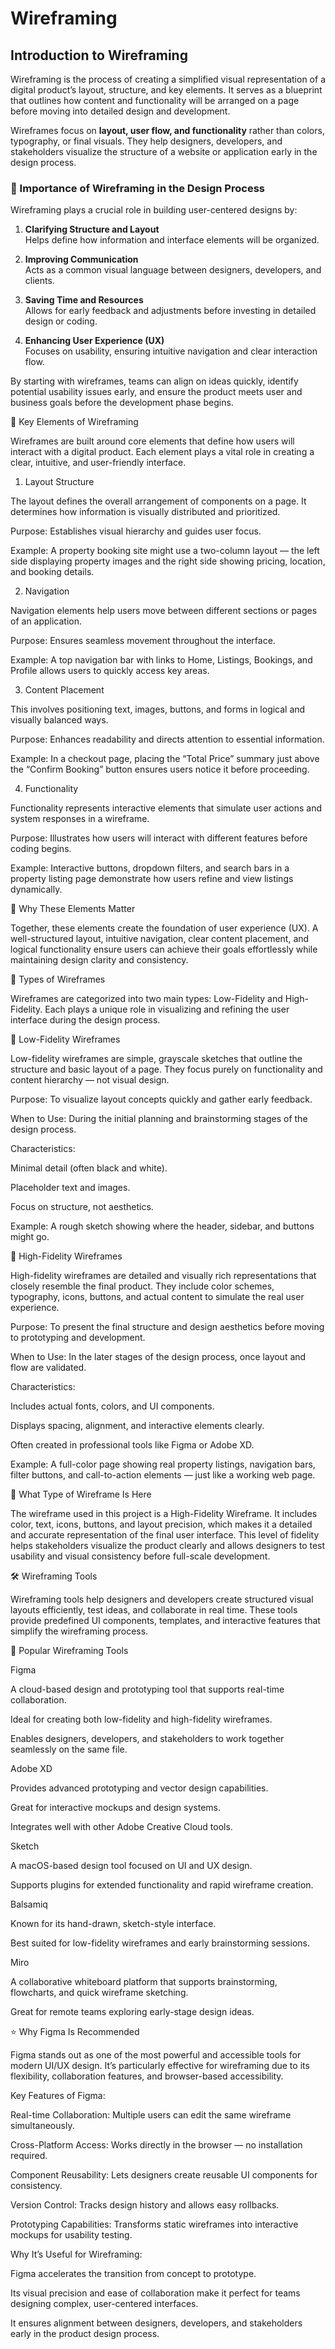 # Wireframing

## Introduction to Wireframing

Wireframing is the process of creating a simplified visual representation of a digital product’s layout, structure, and key elements. It serves as a blueprint that outlines how content and functionality will be arranged on a page before moving into detailed design and development.

Wireframes focus on **layout, user flow, and functionality** rather than colors, typography, or final visuals. They help designers, developers, and stakeholders visualize the structure of a website or application early in the design process.

### 🧩 Importance of Wireframing in the Design Process

Wireframing plays a crucial role in building user-centered designs by:

1. **Clarifying Structure and Layout**  
   Helps define how information and interface elements will be organized.

2. **Improving Communication**  
   Acts as a common visual language between designers, developers, and clients.

3. **Saving Time and Resources**  
   Allows for early feedback and adjustments before investing in detailed design or coding.

4. **Enhancing User Experience (UX)**  
   Focuses on usability, ensuring intuitive navigation and clear interaction flow.

By starting with wireframes, teams can align on ideas quickly, identify potential usability issues early, and ensure the product meets user and business goals before the development phase begins.



📐 Key Elements of Wireframing

Wireframes are built around core elements that define how users will interact with a digital product. Each element plays a vital role in creating a clear, intuitive, and user-friendly interface.

1. Layout Structure

The layout defines the overall arrangement of components on a page. It determines how information is visually distributed and prioritized.

Purpose: Establishes visual hierarchy and guides user focus.

Example: A property booking site might use a two-column layout — the left side displaying property images and the right side showing pricing, location, and booking details.

2. Navigation

Navigation elements help users move between different sections or pages of an application.

Purpose: Ensures seamless movement throughout the interface.

Example: A top navigation bar with links to Home, Listings, Bookings, and Profile allows users to quickly access key areas.

3. Content Placement

This involves positioning text, images, buttons, and forms in logical and visually balanced ways.

Purpose: Enhances readability and directs attention to essential information.

Example: In a checkout page, placing the “Total Price” summary just above the “Confirm Booking” button ensures users notice it before proceeding.

4. Functionality

Functionality represents interactive elements that simulate user actions and system responses in a wireframe.

Purpose: Illustrates how users will interact with different features before coding begins.

Example: Interactive buttons, dropdown filters, and search bars in a property listing page demonstrate how users refine and view listings dynamically.

🧠 Why These Elements Matter

Together, these elements create the foundation of user experience (UX). A well-structured layout, intuitive navigation, clear content placement, and logical functionality ensure users can achieve their goals effortlessly while maintaining design clarity and consistency.


🧱 Types of Wireframes

Wireframes are categorized into two main types: Low-Fidelity and High-Fidelity.
Each plays a unique role in visualizing and refining the user interface during the design process.

🔹 Low-Fidelity Wireframes

Low-fidelity wireframes are simple, grayscale sketches that outline the structure and basic layout of a page.
They focus purely on functionality and content hierarchy — not visual design.

Purpose:
To visualize layout concepts quickly and gather early feedback.

When to Use:
During the initial planning and brainstorming stages of the design process.

Characteristics:

Minimal detail (often black and white).

Placeholder text and images.

Focus on structure, not aesthetics.

Example:
A rough sketch showing where the header, sidebar, and buttons might go.

🔹 High-Fidelity Wireframes

High-fidelity wireframes are detailed and visually rich representations that closely resemble the final product.
They include color schemes, typography, icons, buttons, and actual content to simulate the real user experience.

Purpose:
To present the final structure and design aesthetics before moving to prototyping and development.

When to Use:
In the later stages of the design process, once layout and flow are validated.

Characteristics:

Includes actual fonts, colors, and UI components.

Displays spacing, alignment, and interactive elements clearly.

Often created in professional tools like Figma or Adobe XD.

Example:
A full-color page showing real property listings, navigation bars, filter buttons, and call-to-action elements — just like a working web page.

💬 What Type of Wireframe Is Here

The wireframe used in this project is a High-Fidelity Wireframe.
It includes color, text, icons, buttons, and layout precision, which makes it a detailed and accurate representation of the final user interface.
This level of fidelity helps stakeholders visualize the product clearly and allows designers to test usability and visual consistency before full-scale development.

🛠️ Wireframing Tools

Wireframing tools help designers and developers create structured visual layouts efficiently, test ideas, and collaborate in real time. These tools provide predefined UI components, templates, and interactive features that simplify the wireframing process.

🔸 Popular Wireframing Tools

Figma

A cloud-based design and prototyping tool that supports real-time collaboration.

Ideal for creating both low-fidelity and high-fidelity wireframes.

Enables designers, developers, and stakeholders to work together seamlessly on the same file.

Adobe XD

Provides advanced prototyping and vector design capabilities.

Great for interactive mockups and design systems.

Integrates well with other Adobe Creative Cloud tools.

Sketch

A macOS-based design tool focused on UI and UX design.

Supports plugins for extended functionality and rapid wireframe creation.

Balsamiq

Known for its hand-drawn, sketch-style interface.

Best suited for low-fidelity wireframes and early brainstorming sessions.

Miro

A collaborative whiteboard platform that supports brainstorming, flowcharts, and quick wireframe sketching.

Great for remote teams exploring early-stage design ideas.

⭐ Why Figma Is Recommended

Figma stands out as one of the most powerful and accessible tools for modern UI/UX design. It’s particularly effective for wireframing due to its flexibility, collaboration features, and browser-based accessibility.

Key Features of Figma:

Real-time Collaboration: Multiple users can edit the same wireframe simultaneously.

Cross-Platform Access: Works directly in the browser — no installation required.

Component Reusability: Lets designers create reusable UI components for consistency.

Version Control: Tracks design history and allows easy rollbacks.

Prototyping Capabilities: Transforms static wireframes into interactive mockups for usability testing.

Why It’s Useful for Wireframing:

Figma accelerates the transition from concept to prototype.

Its visual precision and ease of collaboration make it perfect for teams designing complex, user-centered interfaces.

It ensures alignment between designers, developers, and stakeholders early in the product design process.
